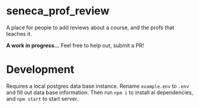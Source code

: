 # seneca_prof_review

A place for people to add reviews about a course, and the profs that teaches it.

**A work in progress...** Feel free to help out, submit a PR!

# Development

Requires a local postgres data base instance. Rename `example.env` to `.env` and
fill out data base information. Then run `npm i` to install al dependencies, and
`npm start` to start server.
